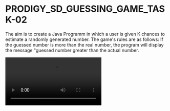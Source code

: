 <h1>PRODIGY_SD_GUESSING_GAME_TASK-02</h1>


The aim is to create a Java Programm in which a user is given K chances to estimate a randomly generated number. 
The game's rules are as follows: If the guessed number is more than the real number, 
the program will display the message "guessed number greater than the actual number.


<video src="https://www.kapwing.com/videos/6683e18e0854ff399a43b33d" controls>

</video>
